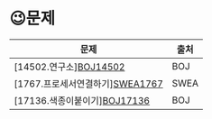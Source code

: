 # 	&#128521;문제


| 문제                                                         | 출처 |
| ------------------------------------------------------------ | ---- |
| [14502.연구소][BOJ14502](https://www.acmicpc.net/problem/14502) | BOJ  |
| [1767.프로세서연결하기][SWEA1767](https://swexpertacademy.com/main/code/problem/problemDetail.do?contestProbId=AV4suNtaXFEDFAUf) | SWEA |
| [17136.색종이붙이기][BOJ17136](https://www.acmicpc.net/problem/17136) | BOJ  |



